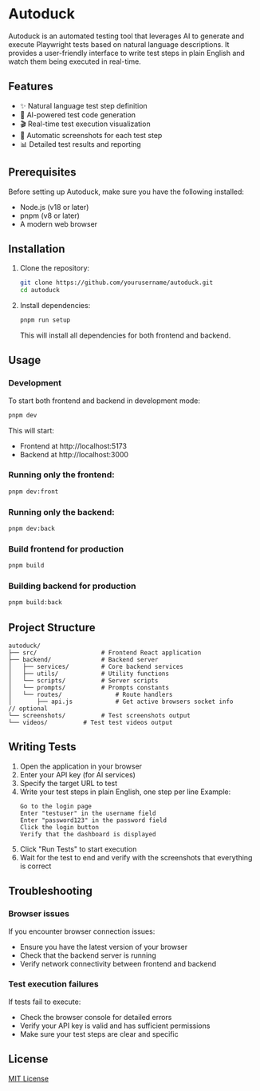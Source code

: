 # Autoduck

Autoduck is an automated testing tool that leverages AI to generate and execute Playwright tests based on natural language descriptions. It provides a user-friendly interface to write test steps in plain English and watch them being executed in real-time.

## Features

- ✨ Natural language test step definition
- 🤖 AI-powered test code generation
- 🎬 Real-time test execution visualization
- 📸 Automatic screenshots for each test step
- 📊 Detailed test results and reporting

## Prerequisites

Before setting up Autoduck, make sure you have the following installed:

- Node.js (v18 or later)
- pnpm (v8 or later)
- A modern web browser

## Installation

1. Clone the repository:

   ```bash
   git clone https://github.com/yourusername/autoduck.git
   cd autoduck
   ```

2. Install dependencies:

   ```bash
   pnpm run setup
   ```

   This will install all dependencies for both frontend and backend.

## Usage

### Development

To start both frontend and backend in development mode:

```bash
pnpm dev
```

This will start:

- Frontend at http://localhost:5173
- Backend at http://localhost:3000

### Running only the frontend:

```bash
pnpm dev:front
```

### Running only the backend:

```bash
pnpm dev:back
```

### Build frontend for production

```bash
pnpm build
```

### Building backend for production

```bash
pnpm build:back
```

## Project Structure

```
autoduck/
├── src/                  # Frontend React application
├── backend/              # Backend server
│   ├── services/         # Core backend services
│   ├── utils/            # Utility functions
│   └── scripts/          # Server scripts
│   └── prompts/          # Prompts constants
│   └── routes/               # Route handlers
│       ├── api.js            # Get active browsers socket info
// optional
└── screenshots/          # Test screenshots output
└── videos/          # Test test videos output
```

## Writing Tests

1. Open the application in your browser
2. Enter your API key (for AI services)
3. Specify the target URL to test
4. Write your test steps in plain English, one step per line
   Example:
   ```
   Go to the login page
   Enter "testuser" in the username field
   Enter "password123" in the password field
   Click the login button
   Verify that the dashboard is displayed
   ```
5. Click "Run Tests" to start execution
6. Wait for the test to end and verify with the screenshots that everything is correct

## Troubleshooting

### Browser issues

If you encounter browser connection issues:

- Ensure you have the latest version of your browser
- Check that the backend server is running
- Verify network connectivity between frontend and backend

### Test execution failures

If tests fail to execute:

- Check the browser console for detailed errors
- Verify your API key is valid and has sufficient permissions
- Make sure your test steps are clear and specific

## License

[MIT License](LICENSE)
